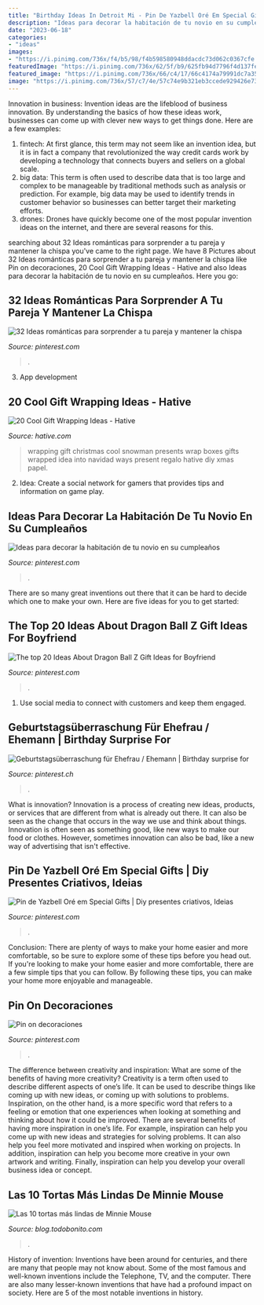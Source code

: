 ```yaml
---
title: "Birthday Ideas In Detroit Mi - Pin De Yazbell Oré Em Special Gifts"
description: "Ideas para decorar la habitación de tu novio en su cumpleaños"
date: "2023-06-18"
categories:
- "ideas"
images:
- "https://i.pinimg.com/736x/f4/b5/98/f4b598580948ddacdc73d062c0367cfe.jpg"
featuredImage: "https://i.pinimg.com/736x/62/5f/b9/625fb94d7796f4d137fef1e0e60c34ba.jpg"
featured_image: "https://i.pinimg.com/736x/66/c4/17/66c4174a79991dc7a350120faeb3002f.jpg"
image: "https://i.pinimg.com/736x/57/c7/4e/57c74e9b321eb3ccede929426e736bd7.jpg"
---
```



Innovation in business:
Invention ideas are the lifeblood of business innovation. By understanding the basics of how these ideas work, businesses can come up with clever new ways to get things done. Here are a few examples: 
1. fintech: At first glance, this term may not seem like an invention idea, but it is in fact a company that revolutionized the way credit cards work by developing a technology that connects buyers and sellers on a global scale.
2. big data: This term is often used to describe data that is too large and complex to be manageable by traditional methods such as analysis or prediction. For example, big data may be used to identify trends in customer behavior so businesses can better target their marketing efforts. 
3. drones: Drones have quickly become one of the most popular invention ideas on the internet, and there are several reasons for this.

	

		
searching about 32 Ideas románticas para sorprender a tu pareja y mantener la chispa you've came to the right page. We have 8 Pictures about 32 Ideas románticas para sorprender a tu pareja y mantener la chispa like Pin on decoraciones, 20 Cool Gift Wrapping Ideas - Hative and also Ideas para decorar la habitación de tu novio en su cumpleaños. Here you go:
		
    
## 32 Ideas Románticas Para Sorprender A Tu Pareja Y Mantener La Chispa

<img loading=lazy src="https://i.pinimg.com/736x/57/c7/4e/57c74e9b321eb3ccede929426e736bd7.jpg" onerror="this.onerror=null;this.src='https://tse3.mm.bing.net/th?id=OIP.-_KTkXszOqgnKRpt108xXAHaFh&amp;pid=15.1';" alt="32 Ideas románticas para sorprender a tu pareja y mantener la chispa">

_Source: pinterest.com_

>. 

	

3. App development 

    
## 20 Cool Gift Wrapping Ideas - Hative

<img loading=lazy src="https://hative.com/wp-content/uploads/2014/10/gift-wrapping-ideas/7-cool-gift-wrapping-ideas.jpg" onerror="this.onerror=null;this.src='https://tse3.mm.bing.net/th?id=OIP.FCGR5qcVwaA-UGUQzGBzGgHaM2&amp;pid=15.1';" alt="20 Cool Gift Wrapping Ideas - Hative">

_Source: hative.com_

>wrapping gift christmas cool snowman presents wrap boxes gifts wrapped idea into navidad ways present regalo hative diy xmas papel. 

	

2. Idea: Create a social network for gamers that provides tips and information on game play.

    
## Ideas Para Decorar La Habitación De Tu Novio En Su Cumpleaños

<img loading=lazy src="https://i.pinimg.com/736x/f4/b5/98/f4b598580948ddacdc73d062c0367cfe.jpg" onerror="this.onerror=null;this.src='https://tse4.mm.bing.net/th?id=OIP.BRuFJd5xh57zJrsDXkerNQHaJ4&amp;pid=15.1';" alt="Ideas para decorar la habitación de tu novio en su cumpleaños">

_Source: pinterest.com_

>. 

	

There are so many great inventions out there that it can be hard to decide which one to make your own. Here are five ideas for you to get started: 

    
## The Top 20 Ideas About Dragon Ball Z Gift Ideas For Boyfriend

<img loading=lazy src="https://i.pinimg.com/736x/35/ec/02/35ec02e05e1e6afae87fb645cb9bb4aa.jpg" onerror="this.onerror=null;this.src='https://tse4.mm.bing.net/th?id=OIP.EAxnhK4CAa-9Ii8KGyLO6AHaHY&amp;pid=15.1';" alt="The top 20 Ideas About Dragon Ball Z Gift Ideas for Boyfriend">

_Source: pinterest.com_

>. 

	

1. Use social media to connect with customers and keep them engaged.

    
## Geburtstagsüberraschung Für Ehefrau / Ehemann | Birthday Surprise For

<img loading=lazy src="https://i.pinimg.com/736x/62/5f/b9/625fb94d7796f4d137fef1e0e60c34ba.jpg" onerror="this.onerror=null;this.src='https://tse3.mm.bing.net/th?id=OIP.ay7QQXiVogsNcdY7Bc3AXwHaJ3&amp;pid=15.1';" alt="Geburtstagsüberraschung für Ehefrau / Ehemann | Birthday surprise for">

_Source: pinterest.ch_

>. 

	

What is innovation?
Innovation is a process of creating new ideas, products, or services that are different from what is already out there. It can also be seen as the change that occurs in the way we use and think about things. Innovation is often seen as something good, like new ways to make our food or clothes. However, sometimes innovation can also be bad, like a new way of advertising that isn't effective.

    
## Pin De Yazbell Oré Em Special Gifts | Diy Presentes Criativos, Ideias

<img loading=lazy src="https://i.pinimg.com/736x/70/5b/46/705b4691a15edd3c8b3f7036c937a7f6.jpg" onerror="this.onerror=null;this.src='https://tse4.mm.bing.net/th?id=OIP.ASNCYUM593XGEeghBYtSFQHaNK&amp;pid=15.1';" alt="Pin de Yazbell Oré em Special Gifts | Diy presentes criativos, Ideias">

_Source: pinterest.com_

>. 

	

Conclusion: There are plenty of ways to make your home easier and more comfortable, so be sure to explore some of these tips before you head out.
If you're looking to make your home easier and more comfortable, there are a few simple tips that you can follow. By following these tips, you can make your home more enjoyable and manageable.

    
## Pin On Decoraciones

<img loading=lazy src="https://i.pinimg.com/736x/66/c4/17/66c4174a79991dc7a350120faeb3002f.jpg" onerror="this.onerror=null;this.src='https://tse1.mm.bing.net/th?id=OIP.1J6n2DpYVgzAhIrZTzsDkgHaJ4&amp;pid=15.1';" alt="Pin on decoraciones">

_Source: pinterest.com_

>. 

	

The difference between creativity and inspiration: What are some of the benefits of having more creativity?
Creativity is a term often used to describe different aspects of one’s life. It can be used to describe things like coming up with new ideas, or coming up with solutions to problems. Inspiration, on the other hand, is a more specific word that refers to a feeling or emotion that one experiences when looking at something and thinking about how it could be improved.
There are several benefits of having more inspiration in one’s life. For example, inspiration can help you come up with new ideas and strategies for solving problems. It can also help you feel more motivated and inspired when working on projects. In addition, inspiration can help you become more creative in your own artwork and writing. Finally, inspiration can help you develop your overall business idea or concept.

    
## Las 10 Tortas Más Lindas De Minnie Mouse

<img loading=lazy src="https://blog.todobonito.com/wp-content/uploads/2013/10/0a939c91566d436140ce92f4e00f4d48.jpg" onerror="this.onerror=null;this.src='https://tse4.mm.bing.net/th?id=OIP.2roQ0KX-yL_KBeTVrm-5tgHaLH&amp;pid=15.1';" alt="Las 10 tortas más lindas de Minnie Mouse">

_Source: blog.todobonito.com_

>. 

	

History of invention:
Inventions have been around for centuries, and there are many that people may not know about. Some of the most famous and well-known inventions include the Telephone, TV, and the computer. There are also many lesser-known inventions that have had a profound impact on society. Here are 5 of the most notable inventions in history.

